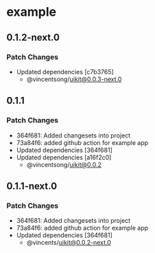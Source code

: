 # example

## 0.1.2-next.0

### Patch Changes

- Updated dependencies [c7b3765]
  - @vincentsong/uikit@0.0.3-next.0

## 0.1.1

### Patch Changes

- 364f681: Added changesets into project
- 73a84f6: added github action for example app
- Updated dependencies [364f681]
- Updated dependencies [a16f2c0]
  - @vincentsong/uikit@0.0.2

## 0.1.1-next.0

### Patch Changes

- 364f681: Added changesets into project
- 73a84f6: added github action for example app
- Updated dependencies [364f681]
  - @vincents/uikit@0.0.2-next.0
